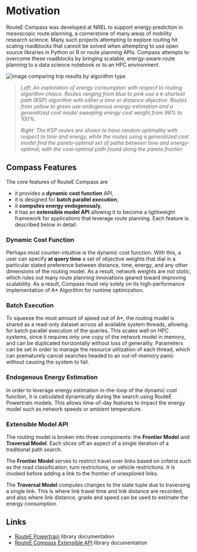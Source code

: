# Motivation

RouteE Compass was developed at NREL to support energy prediction in mesoscopic route planning, a cornerstone of many areas of mobility research science.
Many such projects attempting to explore routing hit scaling roadblocks that cannot be solved when attempting to use open source libraries in Python or R or route planning APIs.
Compass attempts to overcome these roadblocks by bringing scalable, energy-aware route planning to a data science notebook or to an HPC environment.

![image comparing trip results by algorithm type](./images/example_ksp_comparison.png)

> _Left: An exploration of energy consumption with respect to routing algorithm choice. Routes ranging from blue to pink use a k-shortest path (KSP) algorithm with either a time or distance objective. Routes from yellow to green use endogenous energy estimation and a generalized cost model sweeping energy cost weight from 98% to 100%._
>
> _Right: The KSP routes are shown to have random optimality with respect to time and energy, while the routes using a generalized cost model find the pareto-optimal set of paths between time and energy-optimal, with the cost-optimal path found along the pareto frontier._

## Compass Features

The core features of RouteE Compass are 

  - it provides a **dynamic cost function** API, 
  - it is designed for **batch parallel execution**, 
  - it **computes energy endogenously**,
  - it has an **extensible model API** allowing it to become a lightweight framework for applications that leverage route planning.
Each feature is described below in detail.

### Dynamic Cost Function

Perhaps most counter-intuitive is the dynamic cost function.
With this, a user can specify **at query time** a set of objective weights that dial in a particular stated preference between distance, time, energy, and any other dimensions of the routing model.
As a result, network weights are _not static_, which rules out many route planning innovations geared toward improving scalability.
As a result, Compass must rely solely on its high-performance implementation of A* Algorithm for runtime optimization.

### Batch Execution

To squeeze the most amount of speed out of A*, the routing model is shared as a read-only dataset across all available system threads, allowing for batch parallel execution of the queries.
This scales well on HPC systems, since it requires only one copy of the network model in memory, and can be duplicated horizontally without loss of generality.
Parameters can be set in order to manage the resource utilization of each thread, which can prematurely cancel searches headed to an out-of-memory panic without causing the system to fail.

### Endogenous Energy Estimation

In order to leverage energy estimation in-the-loop of the dynamic cost function, it is calculated dynamically during the search using RouteE Powertrain models.
This allows time-of-day features to impact the energy model such as network speeds or ambient temperature.

### Extensible Model API

The routing model is broken into three components: the **Frontier Model** and **Traversal Model**.
Each slices off an aspect of a single iteration of a traditional path search.

The **Frontier Model** serves to restrict travel over links based on criteria such as the road classification, turn restrictions, or vehicle restrictions.
It is invoked before adding a link to the frontier of unexplored links.

The **Traversal Model** computes changes to the state tuple due to traversing a single link.
This is where link travel time and link distance are recorded, and also where link distance, grade and speed can be used to estimate the energy consumption.

## Links

- [RouteE Powertrain](https://nrel.github.io/routee-powertrain/intro.html) library documentation
- [RouteE Compass Extensible API](https://docs.rs/routee-compass/latest/routee_compass/#custom-models) library documentation